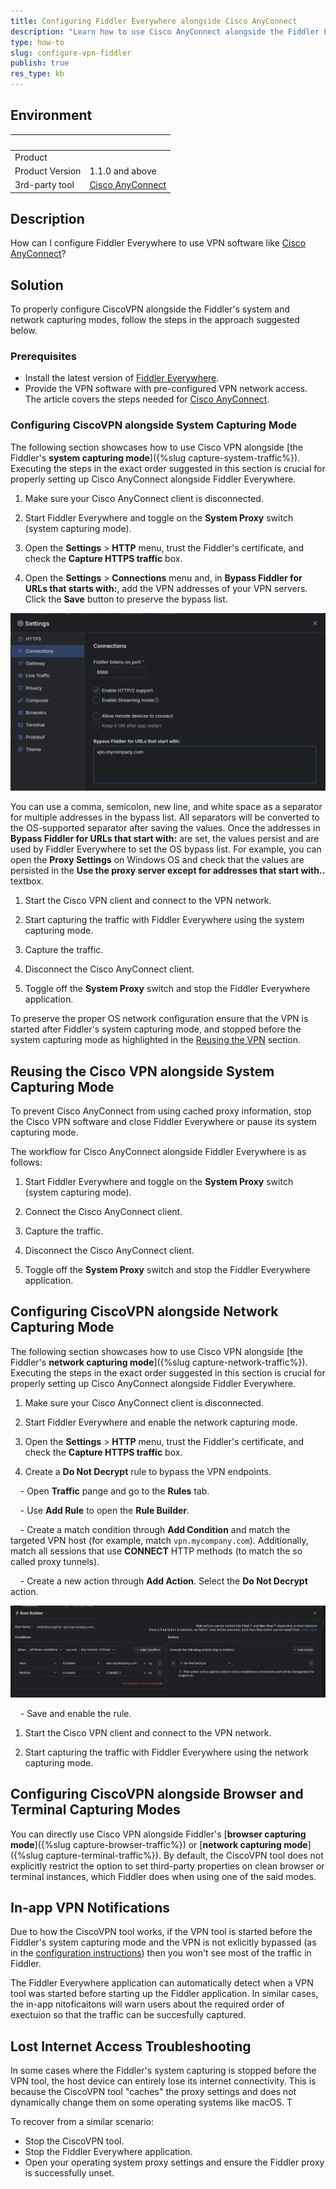 ```yaml
---
title: Configuring Fiddler Everywhere alongside Cisco AnyConnect
description: "Learn how to use Cisco AnyConnect alongside the Fiddler Everywhere web-debugging client."
type: how-to
slug: configure-vpn-fiddler
publish: true
res_type: kb
---
```


## Environment

|   |   |
|---|---|
| Product   |
| Product Version | 1.1.0 and above  |
| 3rd-party tool| [Cisco AnyConnect](https://www.cisco.com/c/en/us/products/security/anyconnect-secure-mobility-client/index.html) |

## Description

How can I configure Fiddler Everywhere to use VPN software like [Cisco AnyConnect](https://www.cisco.com/c/en/us/products/security/anyconnect-secure-mobility-client/index.html)?

## Solution

To properly configure CiscoVPN alongside the Fiddler's system and network capturing modes, follow the steps in the approach suggested below.

### Prerequisites

- Install the latest version of [Fiddler Everywhere](https://www.telerik.com/download/fiddler-everywhere).
- Provide the VPN software with pre-configured VPN network access. The article covers the steps needed for [Cisco AnyConnect](https://www.cisco.com/c/en/us/products/security/anyconnect-secure-mobility-client/index.html).

### Configuring CiscoVPN alongside System Capturing Mode

The following section showcases how to use Cisco VPN alongside [the Fiddler's **system capturing mode**]({%slug capture-system-traffic%}). Executing the steps in the exact order suggested in this section is crucial for properly setting up Cisco AnyConnect alongside Fiddler Everywhere.

1. Make sure your Cisco AnyConnect client is disconnected.

1. Start Fiddler Everywhere and toggle on the **System Proxy** switch (system capturing mode).

1. Open the **Settings** > **HTTP** menu, trust the Fiddler's certificate, and check the **Capture HTTPS traffic** box.

1. Open the **Settings** > **Connections** menu and, in **Bypass Fiddler for URLs that starts with:**, add the VPN addresses of your VPN servers. Click the **Save** button to preserve the bypass list.

 ![Bypassing VPN addresses](../images/kb/vpn/vpn-cisco-bypass.png)

 You can use a comma, semicolon, new line, and white space as a separator for multiple addresses in the bypass list. All separators will be converted to the OS-supported separator after saving the values. Once the addresses in **Bypass Fiddler for URLs that start with:** are set, the values persist and are used by Fiddler Everywhere to set the OS bypass list. For example, you can open the **Proxy Settings** on Windows OS and check that the values are persisted in the **Use the proxy server except for addresses that start with..** textbox.

1. Start the Cisco VPN client and connect to the VPN network.

1. Start capturing the traffic with Fiddler Everywhere using the system capturing mode.

1. Capture the traffic.

1. Disconnect the Cisco AnyConnect client.

1. Toggle off the **System Proxy** switch and stop the Fiddler Everywhere application.

To preserve the proper OS network configuration ensure that the VPN is started after Fiddler's system capturing mode, and stopped before the system capturing mode as highlighted in the [Reusing the VPN](#reusing-the-cisco-vpn-alongside-system-capturing-mode) section.

## Reusing the Cisco VPN alongside System Capturing Mode

To prevent Cisco AnyConnect from using cached proxy information, stop the Cisco VPN software and close Fiddler Everywhere or pause its system capturing mode.

The workflow for Cisco AnyConnect alongside Fiddler Everywhere is as follows:

1. Start Fiddler Everywhere and toggle on the **System Proxy** switch (system capturing mode).

1. Connect the Cisco AnyConnect client.

1. Capture the traffic.

1. Disconnect the Cisco AnyConnect client.

1. Toggle off the **System Proxy** switch and stop the Fiddler Everywhere application.


## Configuring CiscoVPN alongside Network Capturing Mode

The following section showcases how to use Cisco VPN alongside [the Fiddler's **network capturing mode**]({%slug capture-network-traffic%}). Executing the steps in the exact order suggested in this section is crucial for properly setting up Cisco AnyConnect alongside Fiddler Everywhere.

1. Make sure your Cisco AnyConnect client is disconnected.

1. Start Fiddler Everywhere and enable the network capturing mode.

1. Open the **Settings** > **HTTP** menu, trust the Fiddler's certificate, and check the **Capture HTTPS traffic** box.

1. Create a **Do Not Decrypt** rule to bypass the VPN endpoints.

    - Open **Traffic** pange and go to the **Rules** tab.

    - Use **Add Rule** to open the **Rule Builder**.

    - Create a match condition through **Add Condition** and match the targeted VPN host (for example, match `vpn.mycompany.com`). Additionally, match all sessions that use **CONNECT** HTTP methods (to match the so called proxy tunnels).

    - Create a new action through **Add Action**. Select the **Do Not Decrypt** action.

 ![Example rule that uses the "Do Not Decrypt" action](../images/kb/vpn/vpn-do-not-decrypt.png)

    - Save and enable the rule.

1. Start the Cisco VPN client and connect to the VPN network.

1. Start capturing the traffic with Fiddler Everywhere using the network capturing mode.

## Configuring CiscoVPN alongside Browser and Terminal Capturing Modes

You can directly use Cisco VPN alongside Fiddler's [**browser capturing mode**]({%slug capture-browser-traffic%}) or [**network capturing mode**]({%slug capture-terminal-traffic%}). By default, the CiscoVPN tool does not explicitly restrict the option to set third-party properties on clean browser or terminal instances, which Fiddler does when using one of the said modes.

## In-app VPN Notifications

Due to how the CiscoVPN tool works, if the VPN tool is started before the Fiddler's system capturing mode and the VPN is not exlicitly bypassed (as in the [configuration instructions](#configuring-ciscovpn-alongside-system-capturing-mode)) then you won't see most of the traffic in Fiddler.

The Fiddler Everywhere application can automatically detect when a VPN tool was started before starting up the Fiddler application. In similar cases, the in-app nitoficaitons will warn users about the required order of exectuion so that the traffic can be succesfully captured.

## Lost Internet Access Troubleshooting

In some cases where the Fiddler's system capturing is stopped before the VPN tool, the host device can entirely lose its internet connectivity. This is because the CiscoVPN tool "caches" the proxy settings and does not dynamically change them on some operating systems like macOS. T

To recover from a similar scenario:
- Stop the CiscoVPN tool.
- Stop the Fiddler Everywhere application.
- Open your operating system proxy settings and ensure the Fiddler proxy is successfully unset.